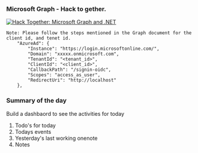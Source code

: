 ### Microsoft Graph - Hack to gether.

[![Hack Together: Microsoft Graph and .NET](https://img.shields.io/badge/Microsoft%20-Hack--Together-orange?style=for-the-badge&logo=microsoft)](https://github.com/microsoft/hack-together)

```
Note: Please follow the steps mentioned in the Graph document for the client id, and tenet id.
    "AzureAd": {
        "Instance": "https://login.microsoftonline.com/",
        "Domain": "xxxxx.onmicrosoft.com",
        "TenantId": "<tenant_id>",
        "ClientId": "<client_id>",
        "CallbackPath": "/signin-oidc",
        "Scopes": "access_as_user",
        "RedirectUri": "http://localhost"
    },
```

### Summary of the day

Build a dashbaord to see the activities for today
<ol>
    <li> Todo's for today</li>
    <li> Todays events</li>
    <li> Yesterday's last working onenote</li>
    <li> Notes</li>
</ol>
